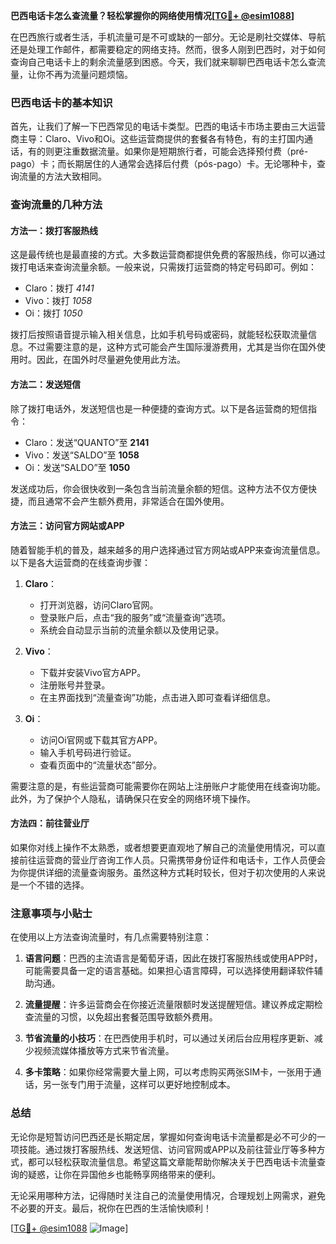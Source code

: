 **巴西电话卡怎么查流量？轻松掌握你的网络使用情况[[TG💪+ @esim1088](https://t.me/s/esim1088)]**

在巴西旅行或者生活，手机流量可是不可或缺的一部分。无论是刷社交媒体、导航还是处理工作邮件，都需要稳定的网络支持。然而，很多人刚到巴西时，对于如何查询自己电话卡上的剩余流量感到困惑。今天，我们就来聊聊巴西电话卡怎么查流量，让你不再为流量问题烦恼。

### 巴西电话卡的基本知识

首先，让我们了解一下巴西常见的电话卡类型。巴西的电话卡市场主要由三大运营商主导：Claro、Vivo和Oi。这些运营商提供的套餐各有特色，有的主打国内通话，有的则更注重数据流量。如果你是短期旅行者，可能会选择预付费（pré-pago）卡；而长期居住的人通常会选择后付费（pós-pago）卡。无论哪种卡，查询流量的方法大致相同。

### 查询流量的几种方法

#### 方法一：拨打客服热线
这是最传统也是最直接的方式。大多数运营商都提供免费的客服热线，你可以通过拨打电话来查询流量余额。一般来说，只需拨打运营商的特定号码即可。例如：

- Claro：拨打 *4141*
- Vivo：拨打 *1058*
- Oi：拨打 *1050*

拨打后按照语音提示输入相关信息，比如手机号码或密码，就能轻松获取流量信息。不过需要注意的是，这种方式可能会产生国际漫游费用，尤其是当你在国外使用时。因此，在国外时尽量避免使用此方法。

#### 方法二：发送短信
除了拨打电话外，发送短信也是一种便捷的查询方式。以下是各运营商的短信指令：

- Claro：发送“QUANTO”至 **2141**
- Vivo：发送“SALDO”至 **1058**
- Oi：发送“SALDO”至 **1050**

发送成功后，你会很快收到一条包含当前流量余额的短信。这种方法不仅方便快捷，而且通常不会产生额外费用，非常适合在国外使用。

#### 方法三：访问官方网站或APP
随着智能手机的普及，越来越多的用户选择通过官方网站或APP来查询流量信息。以下是各大运营商的在线查询步骤：

1. **Claro**：
   - 打开浏览器，访问Claro官网。
   - 登录账户后，点击“我的服务”或“流量查询”选项。
   - 系统会自动显示当前的流量余额以及使用记录。

2. **Vivo**：
   - 下载并安装Vivo官方APP。
   - 注册账号并登录。
   - 在主界面找到“流量查询”功能，点击进入即可查看详细信息。

3. **Oi**：
   - 访问Oi官网或下载其官方APP。
   - 输入手机号码进行验证。
   - 查看页面中的“流量状态”部分。

需要注意的是，有些运营商可能需要你在网站上注册账户才能使用在线查询功能。此外，为了保护个人隐私，请确保只在安全的网络环境下操作。

#### 方法四：前往营业厅
如果你对线上操作不太熟悉，或者想要更直观地了解自己的流量使用情况，可以直接前往运营商的营业厅咨询工作人员。只需携带身份证件和电话卡，工作人员便会为你提供详细的流量查询服务。虽然这种方式耗时较长，但对于初次使用的人来说是一个不错的选择。

### 注意事项与小贴士

在使用以上方法查询流量时，有几点需要特别注意：

1. **语言问题**：巴西的主流语言是葡萄牙语，因此在拨打客服热线或使用APP时，可能需要具备一定的语言基础。如果担心语言障碍，可以选择使用翻译软件辅助沟通。

2. **流量提醒**：许多运营商会在你接近流量限额时发送提醒短信。建议养成定期检查流量的习惯，以免超出套餐范围导致额外费用。

3. **节省流量的小技巧**：在巴西使用手机时，可以通过关闭后台应用程序更新、减少视频流媒体播放等方式来节省流量。

4. **多卡策略**：如果你经常需要大量上网，可以考虑购买两张SIM卡，一张用于通话，另一张专门用于流量，这样可以更好地控制成本。

### 总结

无论你是短暂访问巴西还是长期定居，掌握如何查询电话卡流量都是必不可少的一项技能。通过拨打客服热线、发送短信、访问官网或APP以及前往营业厅等多种方式，都可以轻松获取流量信息。希望这篇文章能帮助你解决关于巴西电话卡流量查询的疑惑，让你在异国他乡也能畅享网络带来的便利。

无论采用哪种方法，记得随时关注自己的流量使用情况，合理规划上网需求，避免不必要的开支。最后，祝你在巴西的生活愉快顺利！

[[TG💪+ @esim1088](https://t.me/s/esim1088) ![Image](https://i.postimg.cc/4NQfJmqS/Snipaste-2025-05-13-00-14-12.png)]
